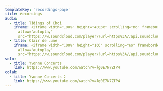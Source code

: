 ```yaml
---
templateKey: 'recordings-page'
title: Recordings
audio:
  - title: Tidings of Choi
    iframe: <iframe width="100%" height="400px" scrolling="no" frameborder="no"
      allow="autoplay"
      src="https://w.soundcloud.com/player/?url=https%3A//api.soundcloud.com/playlists/908594965&color=%23ff5500&auto_play=false&hide_related=false&show_comments=true&show_user=true&show_reposts=false&show_teaser=true"></iframe>
  - title: Clair de Lune
    iframe: <iframe width="100%" height="166" scrolling="no" frameborder="no"
      allow="autoplay"
      src="https://w.soundcloud.com/player/?url=https%3A//api.soundcloud.com/tracks/702037582&color=%23ff5500&auto_play=false&hide_related=false&show_comments=true&show_user=true&show_reposts=false&show_teaser=true"></iframe>
solo:
  - title: Yvonne Concerts
    link: https://www.youtube.com/watch?v=lg0E7N7ZTP4
colab:
  - title: Yvonne Concerts 2
    link: https://www.youtube.com/watch?v=lg0E7N7ZTP4
---
```

